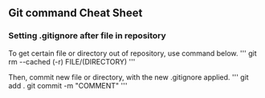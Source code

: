 ## Git command Cheat Sheet

### Setting .gitignore after file in repository
To get certain file or directory out of repository, use command below.
'''
git rm --cached (-r) FILE/(DIRECTORY)
'''

Then, commit new file or directory, with the new .gitignore applied.
'''
git add .
git commit -m "COMMENT"
'''
